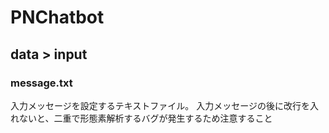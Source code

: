 # PNChatbot
## data > input
### message.txt
入力メッセージを設定するテキストファイル。
入力メッセージの後に改行を入れないと、二重で形態素解析するバグが発生するため注意すること
